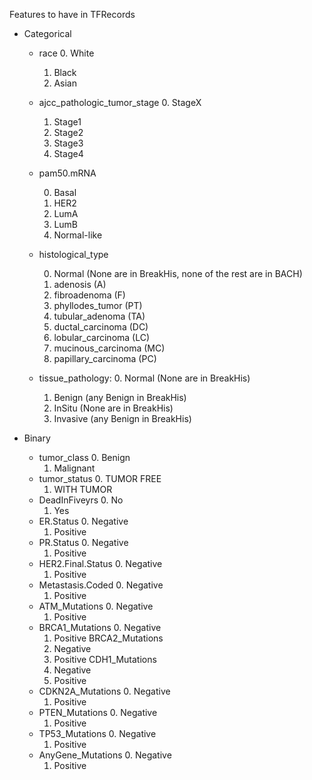 Features to have in TFRecords


* Categorical
  * race
     0. White
     1. Black
     2. Asian

  * ajcc_pathologic_tumor_stage
    0. StageX
    1. Stage1
    2. Stage2
    3. Stage3
    4. Stage4
  * pam50.mRNA

    0. Basal
    1. HER2
    2. LumA
    3. LumB
    4. Normal-like
  * histological_type

    0. Normal (None are in BreakHis, none of the rest are in BACH)
    1. adenosis                  (A)
    2. fibroadenoma              (F)
    3. phyllodes_tumor           (PT)
    4. tubular_adenoma           (TA)
    5. ductal_carcinoma          (DC)
    6. lobular_carcinoma         (LC)
    7. mucinous_carcinoma        (MC)
    8. papillary_carcinoma       (PC)

  * tissue_pathology:
    0. Normal    (None are in BreakHis)
    1. Benign    (any Benign in BreakHis)
    2. InSitu    (None are in BreakHis)
    3. Invasive  (any Benign in BreakHis)


* Binary
  * tumor_class
    0. Benign
    1. Malignant 
  * tumor_status
    0. TUMOR FREE
    1. WITH TUMOR
  * DeadInFiveyrs
    0. No
    1. Yes
  * ER.Status
    0. Negative
    1. Positive
  * PR.Status
    0. Negative
    1. Positive
  * HER2.Final.Status
    0. Negative
    1. Positive
  * Metastasis.Coded
    0. Negative
    1. Positive
  * ATM_Mutations
    0. Negative
    1. Positive
  * BRCA1_Mutations
    0. Negative
    1. Positive
  BRCA2_Mutations
    0. Negative
    1. Positive
  CDH1_Mutations
    0. Negative
    1. Positive
  * CDKN2A_Mutations
    0. Negative
    1. Positive
  * PTEN_Mutations
    0. Negative
    1. Positive
  * TP53_Mutations
    0. Negative
    1. Positive
  * AnyGene_Mutations
    0. Negative
    1. Positive

